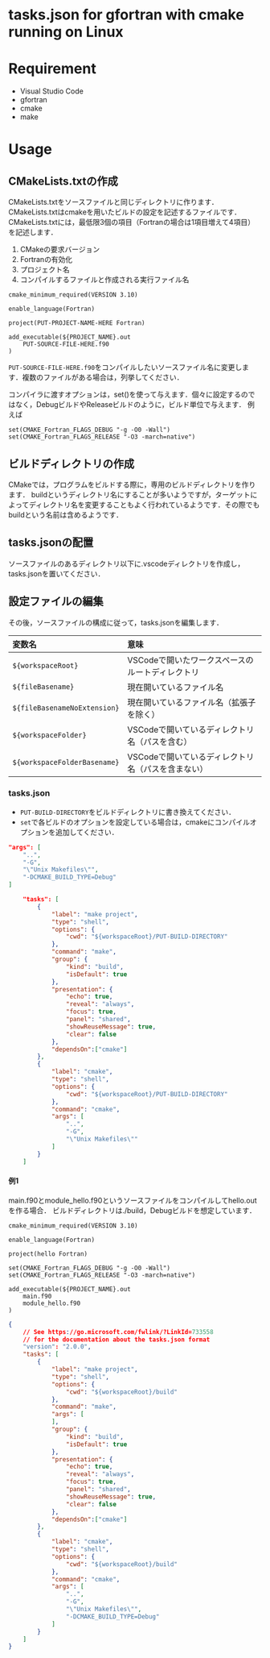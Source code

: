 # tasks.json for gfortran with cmake running on Linux

# Requirement
- Visual Studio Code
- gfortran
- cmake
- make

# Usage
## CMakeLists.txtの作成
CMakeLists.txtをソースファイルと同じディレクトリに作ります．CMakeLists.txtはcmakeを用いたビルドの設定を記述するファイルです．
CMakeLists.txtには，最低限3個の項目（Fortranの場合は1項目増えて4項目）を記述します．

1. CMakeの要求バージョン
1. Fortranの有効化
1. プロジェクト名
1. コンパイルするファイルと作成される実行ファイル名

```
cmake_minimum_required(VERSION 3.10)

enable_language(Fortran)

project(PUT-PROJECT-NAME-HERE Fortran)

add_executable(${PROJECT_NAME}.out
    PUT-SOURCE-FILE-HERE.f90
)
```

`PUT-SOURCE-FILE-HERE.f90`をコンパイルしたいソースファイル名に変更します．複数のファイルがある場合は，列挙してください．

コンパイラに渡すオプションは，set()を使って与えます．個々に設定するのではなく，DebugビルドやReleaseビルドのように，ビルド単位で与えます．
例えば

```
set(CMAKE_Fortran_FLAGS_DEBUG "-g -O0 -Wall")
set(CMAKE_Fortran_FLAGS_RELEASE "-O3 -march=native")
```

## ビルドディレクトリの作成
CMakeでは，プログラムをビルドする際に，専用のビルドディレクトリを作ります．
buildというディレクトリ名にすることが多いようですが，ターゲットによってディレクトリ名を変更することもよく行われているようです．その際でもbuildという名前は含めるようです．

## tasks.jsonの配置
ソースファイルのあるディレクトリ以下に.vscodeディレクトリを作成し，tasks.jsonを置いてください．

## 設定ファイルの編集
その後，ソースファイルの構成に従って，tasks.jsonを編集します．

|変数名|意味|
|:--|:--|
|`${workspaceRoot}`|VSCodeで開いたワークスペースのルートディレクトリ|
|`${fileBasename}`|現在開いているファイル名|
|`${fileBasenameNoExtension}`|現在開いているファイル名（拡張子を除く）|
|`${workspaceFolder}`|VSCodeで開いているディレクトリ名（パスを含む）|
|`${workspaceFolderBasename}`|VSCodeで開いているディレクトリ名（パスを含まない）|

### tasks.json

- `PUT-BUILD-DIRECTORY`をビルドディレクトリに書き換えてください．
- `set`で各ビルドのオプションを設定している場合は，cmakeにコンパイルオプションを追加してください．

```JSON
"args": [
    "..",
    "-G",
    "\"Unix Makefiles\"",
    "-DCMAKE_BUILD_TYPE=Debug"
]
```

```JSON
    "tasks": [
        {
            "label": "make project",
            "type": "shell",
            "options": {
                "cwd": "${workspaceRoot}/PUT-BUILD-DIRECTORY"
            },
            "command": "make",
            "group": {
                "kind": "build",
                "isDefault": true
            },
            "presentation": {
                "echo": true,
                "reveal": "always",
                "focus": true,
                "panel": "shared",
                "showReuseMessage": true,
                "clear": false
            },
            "dependsOn":["cmake"]
        },
        {
            "label": "cmake",
            "type": "shell",
            "options": {
                "cwd": "${workspaceRoot}/PUT-BUILD-DIRECTORY"
            },
            "command": "cmake",
            "args": [
                "..",
                "-G",
                "\"Unix Makefiles\""
            ]
        }
    ]
```

#### 例1
main.f90とmodule_hello.f90というソースファイルをコンパイルしてhello.outを作る場合．
ビルドディレクトリは./build，Debugビルドを想定しています．


```
cmake_minimum_required(VERSION 3.10)

enable_language(Fortran)

project(hello Fortran)

set(CMAKE_Fortran_FLAGS_DEBUG "-g -O0 -Wall")
set(CMAKE_Fortran_FLAGS_RELEASE "-O3 -march=native")

add_executable(${PROJECT_NAME}.out
    main.f90
    module_hello.f90
)
```

```JSON
{
    // See https://go.microsoft.com/fwlink/?LinkId=733558
    // for the documentation about the tasks.json format
    "version": "2.0.0",
    "tasks": [
        {
            "label": "make project",
            "type": "shell",
            "options": {
                "cwd": "${workspaceRoot}/build"
            },
            "command": "make",
            "args": [
            ],
            "group": {
                "kind": "build",
                "isDefault": true
            },
            "presentation": {
                "echo": true,
                "reveal": "always",
                "focus": true,
                "panel": "shared",
                "showReuseMessage": true,
                "clear": false
            },
            "dependsOn":["cmake"]
        },
        {
            "label": "cmake",
            "type": "shell",
            "options": {
                "cwd": "${workspaceRoot}/build"
            },
            "command": "cmake",
            "args": [
                "..",
                "-G",
                "\"Unix Makefiles\"",
                "-DCMAKE_BUILD_TYPE=Debug"
            ]
        }
    ]
}
```
